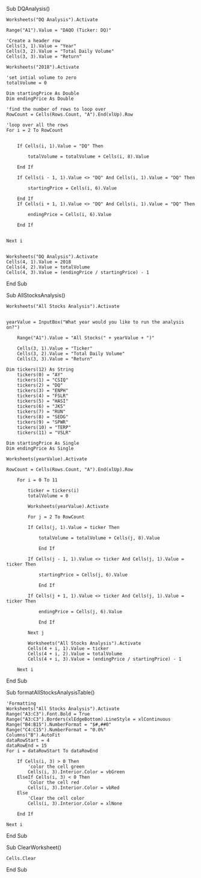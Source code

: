 Sub DQAnalysis()
    
    Worksheets("DQ Analysis").Activate
    
    Range("A1").Value = "DAQO (Ticker: DQ)"
    
    'Create a header row
    Cells(3, 1).Value = "Year"
    Cells(3, 2).Value = "Total Daily Volume"
    Cells(3, 3).Value = "Return"
    
    Worksheets("2018").Activate
    
    'set intial volume to zero
    totalVolume = 0
    
    Dim startingPrice As Double
    Dim endingPrice As Double
    
    'find the number of rows to loop over
    RowCount = Cells(Rows.Count, "A").End(xlUp).Row
    
    'loop over all the rows
    For i = 2 To RowCount
    
        
        If Cells(i, 1).Value = "DQ" Then
            
            totalVolume = totalVolume + Cells(i, 8).Value
        
        End If
        
        If Cells(i - 1, 1).Value <> "DQ" And Cells(i, 1).Value = "DQ" Then
    
            startingPrice = Cells(i, 6).Value
        
        End If
        If Cells(i + 1, 1).Value <> "DQ" And Cells(i, 1).Value = "DQ" Then
        
            endingPrice = Cells(i, 6).Value
            
        End If
    
        
    Next i
    
    
    Worksheets("DQ Analysis").Activate
    Cells(4, 1).Value = 2018
    Cells(4, 2).Value = totalVolume
    Cells(4, 3).Value = (endingPrice / startingPrice) - 1
        
  
End Sub


Sub AllStocksAnalysis()

    Worksheets("All Stocks Analysis").Activate
    
    
    yearValue = InputBox("What year would you like to run the analysis on?")
    
        Range("A1").Value = "All Stocks(" + yearValue + ")"
    
        Cells(3, 1).Value = "Ticker"
        Cells(3, 2).Value = "Total Daily Volume"
        Cells(3, 3).Value = "Return"

    Dim tickers(12) As String
        tickers(0) = "AY"
        tickers(1) = "CSIQ"
        tickers(2) = "DQ"
        tickers(3) = "ENPH"
        tickers(4) = "FSLR"
        tickers(5) = "HASI"
        tickers(6) = "JKS"
        tickers(7) = "RUN"
        tickers(8) = "SEDG"
        tickers(9) = "SPWR"
        tickers(10) = "TERP"
        tickers(11) = "VSLR"
        
    Dim startingPrice As Single
    Dim endingPrice As Single
    
    Worksheets(yearValue).Activate
    
    RowCount = Cells(Rows.Count, "A").End(xlUp).Row
    
        For i = 0 To 11
    
            ticker = tickers(i)
            totalVolume = 0
            
            Worksheets(yearValue).Activate
            
            For j = 2 To RowCount
            
            If Cells(j, 1).Value = ticker Then
                
                totalVolume = totalVolume + Cells(j, 8).Value
            
                End If
            
            If Cells(j - 1, 1).Value <> ticker And Cells(j, 1).Value = ticker Then
            
                startingPrice = Cells(j, 6).Value
                
                End If
    
            If Cells(j + 1, 1).Value <> ticker And Cells(j, 1).Value = ticker Then
            
                endingPrice = Cells(j, 6).Value
                
                End If
                
            Next j
            
            Worksheets("All Stocks Analysis").Activate
            Cells(4 + i, 1).Value = ticker
            Cells(4 + i, 2).Value = totalVolume
            Cells(4 + i, 3).Value = (endingPrice / startingPrice) - 1
            
        Next i
    
End Sub

Sub formatAllStocksAnalysisTable()

    'Formatting
    Worksheets("All Stocks Analysis").Activate
    Range("A3:C3").Font.Bold = True
    Range("A3:C3").Borders(xlEdgeBottom).LineStyle = xlContinuous
    Range("B4:B15").NumberFormat = "$#,##0"
    Range("C4:C15").NumberFormat = "0.0%"
    Columns("B").AutoFit
    dataRowStart = 4
    dataRowEnd = 15
    For i = dataRowStart To dataRowEnd
    
        If Cells(i, 3) > 0 Then
            'color the cell green
            Cells(i, 3).Interior.Color = vbGreen
        ElseIf Cells(i, 3) < 0 Then
            'Color the cell red
            Cells(i, 3).Interior.Color = vbRed
        Else
            'Clear the cell color
            Cells(i, 3).Interior.Color = xlNone
        
        End If

    Next i
End Sub

Sub ClearWorksheet()
    
    Cells.Clear
    
End Sub

    
   
